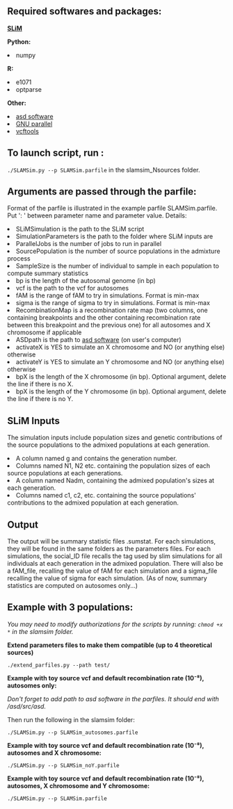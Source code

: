 Required softwares and packages:
-----------------------
<p><strong><a href="https://messerlab.org/slim/">SLiM</a> </strong></p>
<p><strong>Python:</strong>
<li>numpy</li></p>
<p><strong>R:</strong>
<li>e1071</li>
<li>optparse</li></p>
<p><strong>Other:</strong>
<li><a href="https://github.com/szpiech/asd/blob/master/README">asd software</a></li>
<li><a href="https://www.gnu.org/software/parallel/">GNU parallel</a></li>
<li><a href="https://vcftools.sourceforge.net/">vcftools</a></li></p>

To launch script, run :
-----------------------
<code>./SLAMSim.py --p SLAMSim.parfile</code> in the slamsim_Nsources folder.

Arguments are passed through the parfile:
-----------------------
<p>Format of the parfile is illustrated in the example parfile SLAMSim.parfile. Put ': ' between parameter name and parameter value. Details:</p>
<li>SLiMSimulation is the path to the SLiM script</li>
<li>SimulationParameters is the path to the folder where SLiM inputs are</li>
<li>ParallelJobs is the number of jobs to run in parallel</li>
<li>SourcePopulation is the number of source populations in the admixture process</li>
<li>SampleSize is the number of individual to sample in each population to compute summary statistics</li>
<li>bp is the length of the autosomal genome (in bp)</li>
<li>vcf is the path to the vcf for autosomes</li>
<li>fAM is the range of fAM to try in simulations. Format is min-max</li>
<li>sigma is the range of sigma to try in simulations. Format is min-max</li>
<li>RecombinationMap is a recombination rate map (two columns, one containing breakpoints and the other containing recombination rate between this breakpoint and the previous one) for all autosomes and X chromosome if applicable</li>
<li>ASDpath is the path to <a href="https://github.com/szpiech/asd/blob/master/README">asd software</a> (on user's computer)</li>
<li>activateX is YES to simulate an X chromosome and NO (or anything else) otherwise</li>
<li>activateY is YES to simulate an Y chromosome and NO (or anything else) otherwise</li>
<li>bpX is the length of the X chromosome (in bp). Optional argument, delete the line if there is no X.</li>
<li>bpX is the length of the Y chromosome (in bp). Optional argument, delete the line if there is no Y.</li>

SLiM Inputs
---------------------
<p>The simulation inputs include population sizes and genetic contributions of the source populations to the admixed populations at each generation.</p>
<li>A column named g and contains the generation number.</li>
<li>Columns named N1, N2 etc. containing the population sizes of each source populations at each generations.</li>
<li>A column named Nadm, containing the admixed population's sizes at each generation.</li>
<li>Columns named c1, c2, etc. containing the source populations' contributions to the admixed population at each generation. </li>

Output
---------------------
The output will be summary statistic files .sumstat. For each simulations, they will be found in the same folders as the parameters files. For each simulations, the social_ID file recalls the tag used by slim simulations for all individuals at each generation in the admixed population. There will also be a fAM_file, recalling the value of fAM for each simulation and a sigma_file recalling the value of sigma for each simulation. 
(As of now, summary statistics are computed on autosomes only...)

Example with 3 populations:
---------------------
<p><em>You may need to modify authorizations for the scripts by running: <code>chmod +x *</code> in the slamsim folder.</em></p>
<p><strong>Extend parameters files to make them compatible (up to 4 theoretical sources)</strong></p>
<p><code>./extend_parfiles.py --path test/</code></p>
<p><strong>Example with toy source vcf and default recombination rate (10⁻⁸), autosomes only:</strong></p>
<p><em>Don't forget to add path to asd software in the parfiles. It should end with /asd/src/asd.</em></p>
<p>Then run the following in the slamsim folder:</p>
<p><code>./SLAMSim.py --p SLAMSim_autosomes.parfile</code></p>
<p><strong>Example with toy source vcf and default recombination rate (10⁻⁸), autosomes and X chromosome:</strong></p>
<p><code>./SLAMSim.py --p SLAMSim_noY.parfile</code></p>
<p><strong>Example with toy source vcf and default recombination rate (10⁻⁸), autosomes, X chromosome and Y chromosome:</strong></p>
<p><code>./SLAMSim.py --p SLAMSim.parfile</code></p>
